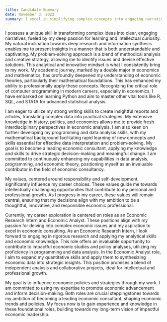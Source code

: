 ```yaml
---
title: Candidate Summary
date: November 3, 2023
summary: I excel in simplifying complex concepts into engaging narratives, combining analytical thinking with creative strategy to solve problems effectively. My academic background in economics and mathematics, complemented by my programming skills, enhances my ability to apply economic theories professionally. 
---
```


I possess a unique skill in transforming complex ideas into clear, engaging narratives, fueled by my deep passion for learning and intellectual curiosity. My natural inclination towards deep research and information synthesis enables me to present insights in a manner that is both understandable and captivating. My problem-solving approach is a blend of methodical analysis and creative strategy, allowing me to identify issues and devise effective solutions. This analytical and innovative mindset is what I consistently bring to my work. My academic journey, marked by a double major in economics and mathematics, has profoundly deepened my understanding of economic theories, particularly their mathematical foundations. This has enhanced my ability to professionally apply these concepts. Recognizing the critical role of computer programming in modern careers, especially in economics, I have embarked on learning Python and aim to master other vital tools like R, SQL, and STATA for advanced statistical analysis.

I am eager to utilize my strong writing skills to create insightful reports and articles, translating complex data into practical strategies. My extensive knowledge in history, politics, and economics allows me to provide fresh interdisciplinary perspectives in economic analysis. I am also keen on further developing my programming and data analysis skills, with my mathematical background facilitating rapid learning of new concepts and skills essential for effective data interpretation and problem-solving. My goal is to become a leading economic consultant, applying my knowledge and skills to drive strategic decision-making and meaningful change. I am committed to continuously enhancing my capabilities in data analysis, programming, and economic theory, positioning myself as an invaluable contributor in the field of economic consultancy.

My values, centered around responsibility and self-development, significantly influence my career choices. These values guide me towards intellectually challenging opportunities that contribute to my personal and professional growth. As I progress in my career, these values will remain central, ensuring that my decisions align with my ambition to be a thoughtful, innovative, and responsible economic professional.

Currently, my career exploration is centered on roles as an Economic Research Intern and Economic Analyst. These positions align with my passion for delving into complex economic issues and my aspiration to excel in economic consulting. As an Economic Research Intern, I look forward to engaging in rigorous research and applying my analytical skills and economic knowledge. This role offers an invaluable opportunity to contribute to impactful economic studies and policy analyses, utilizing my proficiency in programming and data analysis. In the Economic Analyst role, I aim to expand my quantitative skills and apply them to synthesizing economic data into strategic insights. This position promises a blend of independent analysis and collaborative projects, ideal for intellectual and professional growth.

My goal is to influence economic policies and strategies through my work. I am committed to using my expertise to promote economic advancement and inform decision-making. Both roles are crucial steppingstones towards my ambition of becoming a leading economic consultant, shaping economic trends and policies. My focus now is to gain experience and knowledge in these foundational roles, building towards my long-term vision of impactful economic leadership.

